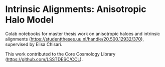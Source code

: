 # Intrinsic Alignments: Anisotropic Halo Model

Colab notebooks for master thesis work on anisotropic haloes and intrinsic alignments (https://studenttheses.uu.nl/handle/20.500.12932/370), supervised by Elisa Chisari. 

This work contributed to the Core Cosmology Library (https://github.com/LSSTDESC/CCL).

